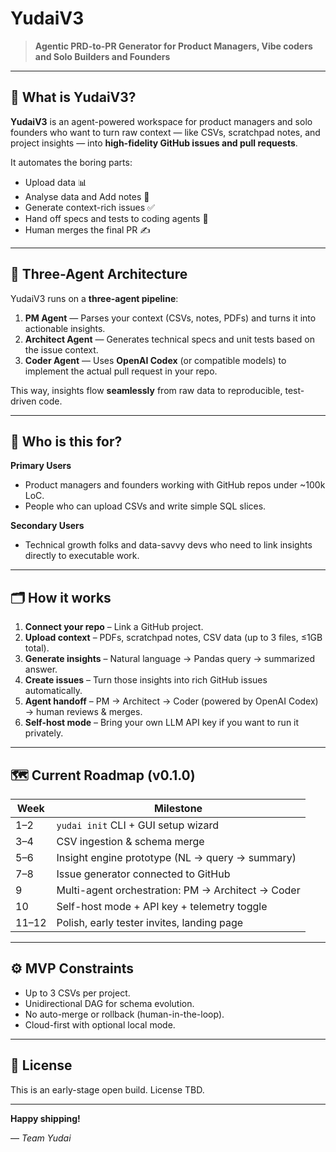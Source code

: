 # YudaiV3

> **Agentic PRD-to-PR Generator for Product Managers, Vibe coders and Solo Builders and Founders**

---

## 🚀 What is YudaiV3?

**YudaiV3** is an agent-powered workspace for product managers and solo founders who want to turn raw context — like CSVs, scratchpad notes, and project insights — into **high-fidelity GitHub issues and pull requests**.

It automates the boring parts:  
- Upload data 📊  
- Analyse data and Add notes 📝  
- Generate context-rich issues ✅  
- Hand off specs and tests to coding agents 🤖  
- Human merges the final PR ✍️

---

## 🧩 Three-Agent Architecture

YudaiV3 runs on a **three-agent pipeline**:  
1. **PM Agent** — Parses your context (CSVs, notes, PDFs) and turns it into actionable insights.  
2. **Architect Agent** — Generates technical specs and unit tests based on the issue context.  
3. **Coder Agent** — Uses **OpenAI Codex** (or compatible models) to implement the actual pull request in your repo.

This way, insights flow **seamlessly** from raw data to reproducible, test-driven code.

---

## 🎯 Who is this for?

**Primary Users**
- Product managers and founders working with GitHub repos under ~100k LoC.
- People who can upload CSVs and write simple SQL slices.

**Secondary Users**
- Technical growth folks and data-savvy devs who need to link insights directly to executable work.

---

## 🗂️ How it works

1. **Connect your repo** – Link a GitHub project.
2. **Upload context** – PDFs, scratchpad notes, CSV data (up to 3 files, ≤1GB total).
3. **Generate insights** – Natural language → Pandas query → summarized answer.
4. **Create issues** – Turn those insights into rich GitHub issues automatically.
5. **Agent handoff** – PM → Architect → Coder (powered by OpenAI Codex) → human reviews & merges.
6. **Self-host mode** – Bring your own LLM API key if you want to run it privately.

---

## 🗺️ Current Roadmap (v0.1.0)

| Week | Milestone                                              |
| ---- | ------------------------------------------------------ |
| 1–2  | `yudai init` CLI + GUI setup wizard                    |
| 3–4  | CSV ingestion & schema merge                           |
| 5–6  | Insight engine prototype (NL → query → summary)        |
| 7–8  | Issue generator connected to GitHub                    |
| 9    | Multi-agent orchestration: PM → Architect → Coder      |
| 10   | Self-host mode + API key + telemetry toggle            |
| 11–12| Polish, early tester invites, landing page             |

---

## ⚙️ MVP Constraints

- Up to 3 CSVs per project.
- Unidirectional DAG for schema evolution.
- No auto-merge or rollback (human-in-the-loop).
- Cloud-first with optional local mode.

---

## 📜 License

This is an early-stage open build. License TBD.

---


**Happy shipping!**

— *Team Yudai*
